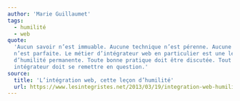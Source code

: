 ```yaml
---
author: 'Marie Guillaumet'
tags:
  - humilité
  - web
quote:
  'Aucun savoir n’est immuable. Aucune technique n’est pérenne. Aucune pratique
  n’est parfaite. Le métier d’intégrateur web en particulier est une leçon
  d’humilité permanente. Toute bonne pratique doit être discutée. Tout
  intégrateur doit se remettre en question.'
source:
  title: 'L’intégration web, cette leçon d’humilité'
  url: https://www.lesintegristes.net/2013/03/19/integration-web-humilite/
---
```


<!-- @format -->
